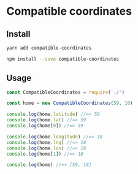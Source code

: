 # Compatible coordinates

## Install

```sh
yarn add compatible-coordinates
```

```sh
npm install --save compatible-coordinates
```

## Usage

```js
const CompatibleCoordinates = require('./')

const home = new CompatibleCoordinates(59, 18)

console.log(home.latitude) //=> 59
console.log(home.lat) //=> 59
console.log(home[0]) //=> 59

console.log(home.longitude) //=> 18
console.log(home.lng) //=> 18
console.log(home.lon) //=> 18
console.log(home[1]) //=> 18

console.log(home) //=> [59, 18]
```

